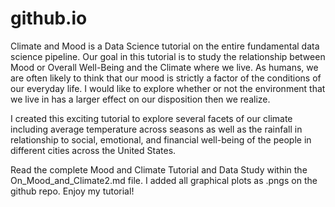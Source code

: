 # github.io
Climate and Mood is a Data Science tutorial on the entire fundamental data science pipeline. Our goal in this tutorial is to study the relationship between Mood or Overall Well-Being and the Climate where we live. As humans, we are often likely to think that our mood is strictly a factor of the conditions of our everyday life. I would like to explore whether or not the environment that we live in has a larger effect on our disposition then we realize.

I created this exciting tutorial to explore several facets of our climate including average temperature across seasons as well as the rainfall in relationship to social, emotional, and financial well-being of the people in different cities across the United States.

Read the complete Mood and Climate Tutorial and Data Study within the On_Mood_and_Climate2.md file. I added all graphical plots as .pngs on the github repo. Enjoy my tutorial!
